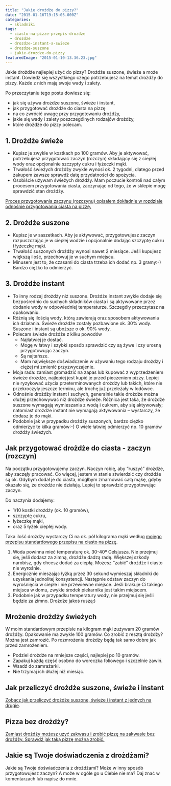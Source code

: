 ```yaml
---
title: "Jakie drożdże do pizzy?"
date: "2015-01-16T19:15:05.000Z"
categories: 
  - skladniki
tags: 
  - ciasto-na-pizze-przepis-drozdze
  - drozdze
  - drozdze-instant-a-swieze
  - drozdze-suszone
  - jakie-drozdze-do-pizzy
featuredImage: "2015-01-10-13.36.23.jpg"
---
```


Jakie drożdże najlepiej użyć do pizzy? Drożdże suszone, świeże a może instant. Dowiedz się wszystkiego czego potrzebujesz na temat drożdży do pizzy. Każde z nich mają swoje wady i zalety.

Po przeczytaniu tego postu dowiesz się:

- jak się używa drożdże suszone, świeże i instant,
- jak przygotować drożdże do ciasta na pizzę
- na co zwrócić uwagę przy przygotowaniu drożdży,
- jakie się wady i zalety poszczególnych rodzajów drożdży,
- które drożdże do pizzy polecam.

## 1\. Drożdże świeże

- Kupisz je zwykle w kostkach po 100 gramów. Aby je aktywować, potrzebujesz przygotować zaczyn (rozczyn) składający się z ciepłej wody oraz opcjonalnie szczypty cukru i łyżeczki mąki.
- Trwałość świeżych drożdży zwykle wynosi ok. 2 tygodni, dlatego przed zakupem zawsze sprawdź datę przydatności do spożycia.
- Osobiście używam świeżych drożdży. Mam poczucie kontroli nad całym procesem przygotowania ciasta, zaczynając od tego, że w sklepie mogę sprawdzić stan drożdży.

[Proces przygotowania zaczynu (rozczynu) opisałem dokładnie w rozdziale odnośnie przygotowania ciasta na pizzę.](15)

## 2\. Drożdże suszone

- Kupisz je w saszetkach. Aby je aktywować, przygotowujesz zaczyn rozpuszczając je w ciepłej wodzie i opcjonalnie dodając szczyptę cukru i łyżeczkę mąki.
- Trwałość suszonych drożdży wynosi nawet 2 miesiące. Jeśli kupujesz większą ilość, przechowuj je w suchym miejscu.
- Minusem jest to, że czasami do ciasta trzeba ich dodać np. 3 gramy:-) Bardzo ciężko to odmierzyć.

## 3\. Drożdże instant

- To inny rodzaj drożdży niż suszone. Drożdże instant zwykle dodaje się bezpośrednio do suchych składników ciasta i są aktywowane przez dodanie wody w odpowiedniej temperaturze. Szczegóły przeczytasz na opakowaniu.
- Różnią się ilością wody, którą zawierają oraz sposobem aktywowania ich działania. Świeże drożdże zostały pozbawione ok. 30% wody. Suszone i instant są uboższe o ok. 90% wody.
- Polecam świeże drożdże z kilku powodów
    - Najłatwiej je dostać.
    - Mogę w łatwy i szybki sposób sprawdzić czy są żywe i czy urosną przygotowując zaczyn.
    - Są najtańsze.
    - Mam największe doświadczenie w używaniu tego rodzaju drożdży i ciężej mi zmienić przyzwyczajenie.
- Moja rada: zamiast gromadzić na zapas lub kupować z wyprzedzeniem świeże drożdże, najlepiej jest kupić je przed pieczeniem pizzy. Lepiej nie ryzykować użycia przeterminowanych drożdży lub takich, które nie przekroczyły jeszcze terminu, ale trochę już przeleżały w lodówce.
- Odnośnie drożdży instant i suchych, generalnie takie drożdże można dłużej przechowywać niż drożdże świeże. Różnica jest taka, że drożdże suszone wymagają wymieszania z wodą i cukrem, aby się aktywowały; natomiast drożdże instant nie wymagają aktywowania – wystarczy, że dodasz je do mąki.
- Podobnie jak w przypadku drożdży suszonych, bardzo ciężko odmierzyć te kilka gramów:-) O wiele łatwiej odmierzyć np. 10 gramów drożdży świeżych.

## Jak przygotować drożdże do ciasta - zaczyn (rozczyn)

Na początku przygotowujemy zaczyn. Naczyn robię, aby “ruszyć” drożdże, aby zaczęły pracować. Co więcej, jestem w stanie stwierdzić czy drożdże są ok. Gdybym dodał je do ciasta, mógłbym zmarnować całą mąkę, gdyby okazało się, że drożdże nie działają. Lepiej to sprawdzić przygotowując zaczyn.

Do naczynia dodajemy:

- 1/10 kostki drożdży (ok. 10 gramów),
- szczyptę cukru,
- łyżeczkę mąki,
- oraz 5 łyżek ciepłej wody.

Taka ilość drożdży wystarczy Ci na ok. pół kilograma mąki według <a href="/przepis-na-ciasto-na-pizze/">mojego przepisu standardowego przepisu na ciasto na pizzę</a>.

1. Woda powinna mieć temperaturę ok. 30-40º Celsjusza. Nie przejmuj się, jeśli dodasz za zimną, drożdże dadzą radę. Większej szkody narobisz, gdy chcesz dodać za ciepłą. Możesz “zabić” drożdże i ciasto nie wyrośnie.
2. Energicznie mieszając łyżką przez 30 sekund wymieszaj składniki do uzyskania jednolitej konsystencji. Następnie odstaw zaczyn do wyrośnięcia w ciepłe i nie przewiewne miejsce. Jeśli brakuje Ci takiego miejsca w domu, zwykle środek piekarnika jest takim miejscem.
3. Podobnie jak w przypadku temperatury wody, nie przejmuj się jeśli będzie za zimno. Drożdże jakoś ruszą:)

## Mrożenie drożdży świeżych

W moim standardowym przepisie na kilogram mąki zużywam 20 gramów drożdży. Opakowanie ma zwykle 100 gramów. Co zrobić z resztą drożdży? Można jest zamrozić. Po rozmrożeniu drożdży będą tak samo dobre jak przed zamrożeniem.

- Podziel drożdże na mniejsze części, najlepiej po 10 gramów.
- Zapakuj każdą część osobno do woreczka foliowego i szczelnie zawiń.
- Wsadź do zamrażarki.
- Nie trzymaj ich dłużej niż miesiąc.

## Jak przeliczyć drożdże suszone, świeże i instant

<a href="/przelicznik-drozdzy/">Zobacz jak przeliczyć drożdże suszone, świeże i instant z jednych na drugie</a>.

## Pizza bez drożdży?

<a href="/pizza-na-zakwasie-bez-drozdzy/">Zamiast drożdży możesz użyć zakwasu i zrobić pizzę na zakwasie bez drożdży. Sprawdź jak taką pizzę można zrobić.</a>

## Jakie są Twoje doświadczenia z drożdżami?

Jakie są Twoje doświadczenia z drożdżami? Może w inny sposób przygotowujesz zaczyn? A może w ogóle go u Ciebie nie ma? Daj znać w komentarzach lub napisz do mnie.
